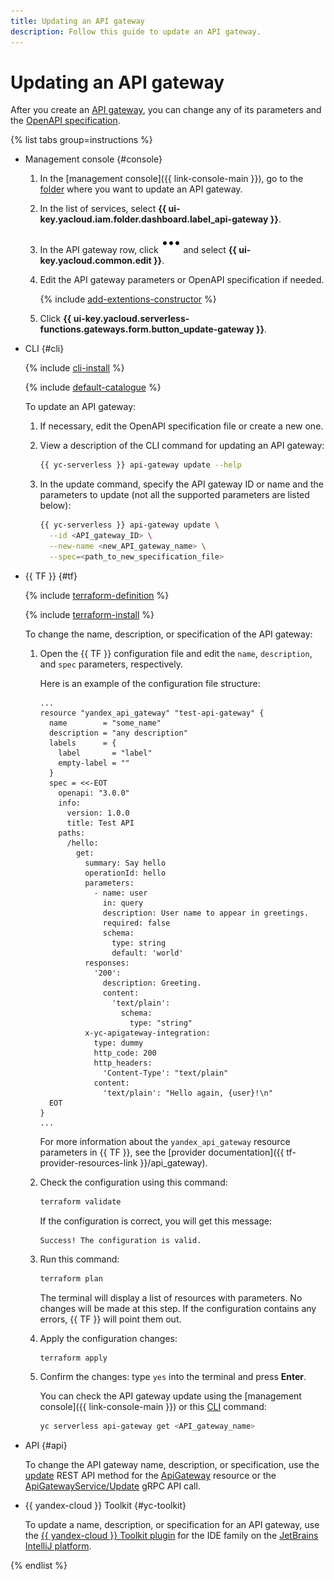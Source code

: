 ```yaml
---
title: Updating an API gateway
description: Follow this guide to update an API gateway.
---
```


# Updating an API gateway

After you create an [API gateway](../concepts/index.md), you can change any of its parameters and the [OpenAPI specification](https://en.wikipedia.org/wiki/OpenAPI_Specification).

{% list tabs group=instructions %}

- Management console {#console}

  1. In the [management console]({{ link-console-main }}), go to the [folder](../../resource-manager/concepts/resources-hierarchy.md#folder) where you want to update an API gateway.
  1. In the list of services, select **{{ ui-key.yacloud.iam.folder.dashboard.label_api-gateway }}**.
  1. In the API gateway row, click ![image](../../_assets/console-icons/ellipsis.svg) and select **{{ ui-key.yacloud.common.edit }}**.
  1. Edit the API gateway parameters or OpenAPI specification if needed.

      {% include [add-extentions-constructor](../../_includes/api-gateway/add-extentions-constructor.md) %}

  1. Click **{{ ui-key.yacloud.serverless-functions.gateways.form.button_update-gateway }}**.

- CLI {#cli}

  {% include [cli-install](../../_includes/cli-install.md) %}

  {% include [default-catalogue](../../_includes/default-catalogue.md) %}

  To update an API gateway:
  1. If necessary, edit the OpenAPI specification file or create a new one.
  1. View a description of the CLI command for updating an API gateway:

     ```bash
     {{ yc-serverless }} api-gateway update --help
     ```

  1. In the update command, specify the API gateway ID or name and the parameters to update (not all the supported parameters are listed below):

     ```bash
     {{ yc-serverless }} api-gateway update \
       --id <API_gateway_ID> \
       --new-name <new_API_gateway_name> \
       --spec=<path_to_new_specification_file>
     ```

- {{ TF }} {#tf}

  {% include [terraform-definition](../../_tutorials/_tutorials_includes/terraform-definition.md) %}

  {% include [terraform-install](../../_includes/terraform-install.md) %}

  To change the name, description, or specification of the API gateway:
  1. Open the {{ TF }} configuration file and edit the `name`, `description`, and `spec` parameters, respectively.

     Here is an example of the configuration file structure:

     ```hcl
     ...
     resource "yandex_api_gateway" "test-api-gateway" {
       name        = "some_name"
       description = "any description"
       labels      = {
         label       = "label"
         empty-label = ""
       }
       spec = <<-EOT
         openapi: "3.0.0"
         info:
           version: 1.0.0
           title: Test API
         paths:
           /hello:
             get:
               summary: Say hello
               operationId: hello
               parameters:
                 - name: user
                   in: query
                   description: User name to appear in greetings.
                   required: false
                   schema:
                     type: string
                     default: 'world'
               responses:
                 '200':
                   description: Greeting.
                   content:
                     'text/plain':
                       schema:
                         type: "string"
               x-yc-apigateway-integration:
                 type: dummy
                 http_code: 200
                 http_headers:
                   'Content-Type': "text/plain"
                 content:
                   'text/plain': "Hello again, {user}!\n"
       EOT
     }
     ...
     ```

     For more information about the `yandex_api_gateway` resource parameters in {{ TF }}, see the [provider documentation]({{ tf-provider-resources-link }}/api_gateway).
  1. Check the configuration using this command:

     ```bash
     terraform validate
     ```

     If the configuration is correct, you will get this message:

     ```text
     Success! The configuration is valid.
     ```

  1. Run this command:

     ```bash
     terraform plan
     ```

     The terminal will display a list of resources with parameters. No changes will be made at this step. If the configuration contains any errors, {{ TF }} will point them out.
  1. Apply the configuration changes:

     ```bash
     terraform apply
     ```

  1. Confirm the changes: type `yes` into the terminal and press **Enter**.

     You can check the API gateway update using the [management console]({{ link-console-main }}) or this [CLI](../../cli/) command:

     ```bash
     yc serverless api-gateway get <API_gateway_name>
     ```

- API {#api}

  To change the API gateway name, description, or specification, use the [update](../apigateway/api-ref/ApiGateway/update.md) REST API method for the [ApiGateway](../apigateway/api-ref/ApiGateway/index.md) resource or the [ApiGatewayService/Update](../apigateway/api-ref/grpc/ApiGateway/update.md) gRPC API call.

- {{ yandex-cloud }} Toolkit {#yc-toolkit}

  To update a name, description, or specification for an API gateway, use the [{{ yandex-cloud }} Toolkit plugin](https://github.com/yandex-cloud/ide-plugin-jetbrains/blob/master/README.en.md) for the IDE family on the [JetBrains](https://www.jetbrains.com/) [IntelliJ platform](https://www.jetbrains.com/opensource/idea/).

{% endlist %}